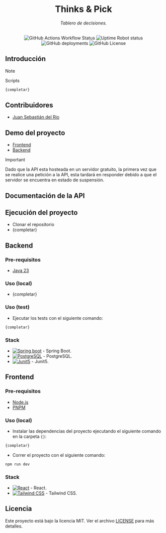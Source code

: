 <div align="center">
   <h1>Thinks & Pick</h1>
   <i>Tablero de decisiones.</i>
   <br>
   <br>
   <p>
      <img alt="GitHub Actions Workflow Status" src="https://img.shields.io/github/actions/workflow/status/S2JuanS2/S2JuanS2.github.io/build.yml?style=for-the-badge">
      <img alt="Uptime Robot status" src="https://img.shields.io/uptimerobot/status/m798436758-71702e52aafc0c8a3ee917a2?style=for-the-badge&label=API">
      <img alt="GitHub deployments" src="https://img.shields.io/github/deployments/S2JuanS2/S2JuanS2.github.io/Production?style=for-the-badge&label=production">
      <img alt="GitHub License" src="https://img.shields.io/github/license/S2JuanS2/S2JuanS2.github.io?style=for-the-badge">
   </p>

</div>

## Introducción

> [!NOTE]
> Scripts
```bash
{completar}
```

## Contribuidores

- [Juan Sebastián del Rio](https://github.com/S2JuanS2)

## Demo del proyecto

- [Frontend](S2JuanS2.github.io)
- [Backend]()

> [!IMPORTANT]
> Dado que la API esta hosteada en un servidor gratuito, la primera vez que se realice una petición a la API, esta tardará en responder debido a que el servidor se encuentra en estado de suspensión.

## Documentación de la API

>

## Ejecución del proyecto

- Clonar el repositorio
- {completar}

## Backend

### Pre-requisitos

- [Java 23](https://www.oracle.com/java/technologies/javase-jdk17-downloads.html)


### Uso (local)

- {completar}

### Uso (test)

- Ejecutar los tests con el siguiente comando:

```bash
{completar}
```

### Stack

- [![Spring boot](https://img.shields.io/badge/Spring_Boot-6DB33F?style=for-the-badge&logo=spring-boot&logoColor=white)](https://spring.io/projects/spring-boot) - Spring Boot.
- [![PostgreSQL](https://img.shields.io/badge/PostgreSQL-316192?style=for-the-badge&logo=postgresql&logoColor=white)](https://www.postgresql.org/) - PostgreSQL.
- [![Junit5](https://img.shields.io/badge/Junit5-25A162?style=for-the-badge&logo=junit5&logoColor=white)](https://junit.org/junit5/) - Junit5.

## Frontend

### Pre-requisitos

- [Node.js](https://nodejs.org/en/download/)
- [PNPM](https://pnpm.io/installation)

### Uso (local)

- Instalar las dependencias del proyecto ejecutando el siguiente comando en la carpeta `{}`:

```bash
{completar}
```

- Correr el proyecto con el siguiente comando:

```bash
npm run dev
```

### Stack

- [![React](https://img.shields.io/badge/React-20232A?style=for-the-badge&logo=react&logoColor=61DAFB)](https://reactjs.org/) - React.
- [![Tailwind CSS](   https://img.shields.io/badge/Tailwind_CSS-38B2AC?style=for-the-badge&logo=tailwind-css&logoColor=white)](https://tailwindcss.com/) - Tailwind CSS.

## Licencia

Este proyecto está bajo la licencia MIT. Ver el archivo [LICENSE](LICENSE) para más detalles.

